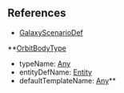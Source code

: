 ## References
  * [GalaxyScenarioDef](RebellionGalaxyScenarioDef.md)

**[OrbitBodyType](RebellionOrbitBodyType.md)
  * typeName: [Any](Any.md)
  * entityDefName: [Entity](Entity.md)
  * defaultTemplateName: [Any](Any.md)**
